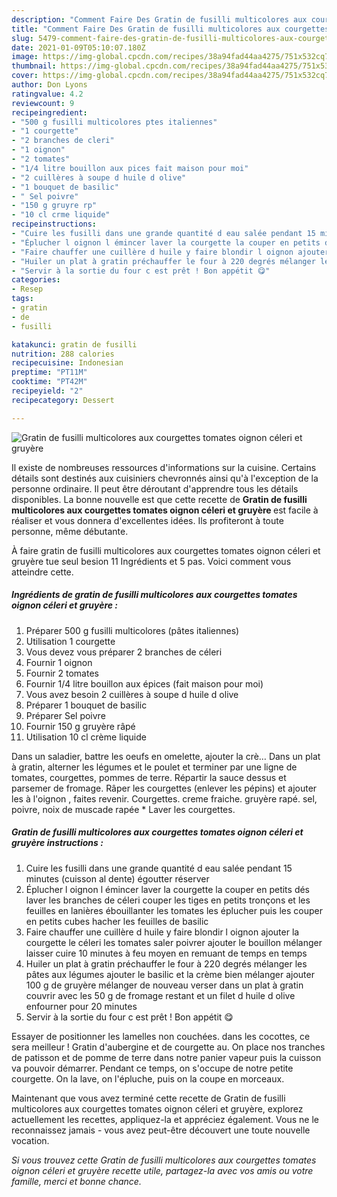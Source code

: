 ```yaml
---
description: "Comment Faire Des Gratin de fusilli multicolores aux courgettes tomates oignon céleri et gruyère"
title: "Comment Faire Des Gratin de fusilli multicolores aux courgettes tomates oignon céleri et gruyère"
slug: 5479-comment-faire-des-gratin-de-fusilli-multicolores-aux-courgettes-tomates-oignon-celeri-et-gruyere
date: 2021-01-09T05:10:07.180Z
image: https://img-global.cpcdn.com/recipes/38a94fad44aa4275/751x532cq70/gratin-de-fusilli-multicolores-aux-courgettes-tomates-oignon-celeri-et-gruyere-photo-principale-de-la-recette.jpg
thumbnail: https://img-global.cpcdn.com/recipes/38a94fad44aa4275/751x532cq70/gratin-de-fusilli-multicolores-aux-courgettes-tomates-oignon-celeri-et-gruyere-photo-principale-de-la-recette.jpg
cover: https://img-global.cpcdn.com/recipes/38a94fad44aa4275/751x532cq70/gratin-de-fusilli-multicolores-aux-courgettes-tomates-oignon-celeri-et-gruyere-photo-principale-de-la-recette.jpg
author: Don Lyons
ratingvalue: 4.2
reviewcount: 9
recipeingredient:
- "500 g fusilli multicolores ptes italiennes"
- "1 courgette"
- "2 branches de cleri"
- "1 oignon"
- "2 tomates"
- "1/4 litre bouillon aux pices fait maison pour moi"
- "2 cuillères à soupe d huile d olive"
- "1 bouquet de basilic"
- " Sel poivre"
- "150 g gruyre rp"
- "10 cl crme liquide"
recipeinstructions:
- "Cuire les fusilli dans une grande quantité d eau salée pendant 15 minutes (cuisson al dente) égoutter réserver"
- "Éplucher l oignon l émincer laver la courgette la couper en petits dés laver les branches de céleri couper les tiges en petits tronçons et les feuilles en lanières ébouillanter les tomates les éplucher puis les couper en petits cubes hacher les feuilles de basilic"
- "Faire chauffer une cuillère d huile y faire blondir l oignon ajouter la courgette le céleri les tomates saler poivrer ajouter le bouillon mélanger laisser cuire 10 minutes à feu moyen en remuant de temps en temps"
- "Huiler un plat à gratin préchauffer le four à 220 degrés mélanger les pâtes aux légumes ajouter le basilic et la crème bien mélanger ajouter 100 g de gruyère mélanger de nouveau verser dans un plat à gratin couvrir avec les 50 g de fromage restant et un filet d huile d olive enfourner pour 20 minutes"
- "Servir à la sortie du four c est prêt ! Bon appétit 😋"
categories:
- Resep
tags:
- gratin
- de
- fusilli

katakunci: gratin de fusilli 
nutrition: 288 calories
recipecuisine: Indonesian
preptime: "PT11M"
cooktime: "PT42M"
recipeyield: "2"
recipecategory: Dessert

---
```



![Gratin de fusilli multicolores aux courgettes tomates oignon céleri et gruyère](https://img-global.cpcdn.com/recipes/38a94fad44aa4275/751x532cq70/gratin-de-fusilli-multicolores-aux-courgettes-tomates-oignon-celeri-et-gruyere-photo-principale-de-la-recette.jpg)

Il existe de nombreuses ressources d'informations sur la cuisine. Certains détails sont destinés aux cuisiniers chevronnés ainsi qu'à l'exception de la personne ordinaire. Il peut être déroutant d'apprendre tous les détails disponibles. La bonne nouvelle est que cette recette de <strong> Gratin de fusilli multicolores aux courgettes tomates oignon céleri et gruyère </strong> est facile à réaliser et vous donnera d'excellentes idées. Ils profiteront à toute personne, même débutante.

<!--inarticleads1-->

À faire gratin de fusilli multicolores aux courgettes tomates oignon céleri et gruyère tue seul besion 11 Ingrédients et 5 pas. Voici comment vous atteindre cette.

##### Ingrédients de gratin de fusilli multicolores aux courgettes tomates oignon céleri et gruyère :

1. Préparer 500 g fusilli multicolores (pâtes italiennes)
1. Utilisation 1 courgette
1. Vous devez vous préparer 2 branches de céleri
1. Fournir 1 oignon
1. Fournir 2 tomates
1. Fournir 1/4 litre bouillon aux épices (fait maison pour moi)
1. Vous avez besoin 2 cuillères à soupe d huile d olive
1. Préparer 1 bouquet de basilic
1. Préparer  Sel poivre
1. Fournir 150 g gruyère râpé
1. Utilisation 10 cl crème liquide


Dans un saladier, battre les oeufs en omelette, ajouter la crè… Dans un plat à gratin, alterner les légumes et le poulet et terminer par une ligne de tomates, courgettes, pommes de terre. Répartir la sauce dessus et parsemer de fromage. Râper les courgettes (enlever les pépins) et ajouter les à l&#39;oignon , faites revenir. Courgettes. creme fraiche. gruyère rapé. sel, poivre, noix de muscade rapée * Laver les courgettes. 

<!--inarticleads2-->

##### Gratin de fusilli multicolores aux courgettes tomates oignon céleri et gruyère instructions :

1. Cuire les fusilli dans une grande quantité d eau salée pendant 15 minutes (cuisson al dente) égoutter réserver
1. Éplucher l oignon l émincer laver la courgette la couper en petits dés laver les branches de céleri couper les tiges en petits tronçons et les feuilles en lanières ébouillanter les tomates les éplucher puis les couper en petits cubes hacher les feuilles de basilic
1. Faire chauffer une cuillère d huile y faire blondir l oignon ajouter la courgette le céleri les tomates saler poivrer ajouter le bouillon mélanger laisser cuire 10 minutes à feu moyen en remuant de temps en temps
1. Huiler un plat à gratin préchauffer le four à 220 degrés mélanger les pâtes aux légumes ajouter le basilic et la crème bien mélanger ajouter 100 g de gruyère mélanger de nouveau verser dans un plat à gratin couvrir avec les 50 g de fromage restant et un filet d huile d olive enfourner pour 20 minutes
1. Servir à la sortie du four c est prêt ! Bon appétit 😋


Essayer de positionner les lamelles non couchées. dans les cocottes, ce sera meilleur ! Gratin d&#39;aubergine et de courgette au. On place nos tranches de patisson et de pomme de terre dans notre panier vapeur puis la cuisson va pouvoir démarrer. Pendant ce temps, on s&#39;occupe de notre petite courgette. On la lave, on l&#39;épluche, puis on la coupe en morceaux. 

<!--inarticleads1-->

<p>
Maintenant que vous avez terminé cette recette de Gratin de fusilli multicolores aux courgettes tomates oignon céleri et gruyère, explorez actuellement les recettes, appliquez-la et appréciez également. Vous ne le reconnaissez jamais - vous avez peut-être découvert une toute nouvelle vocation.
</p>

<p>
<i>Si vous trouvez cette Gratin de fusilli multicolores aux courgettes tomates oignon céleri et gruyère recette utile, partagez-la avec vos amis ou votre famille, merci et bonne chance.</i>
</p>

